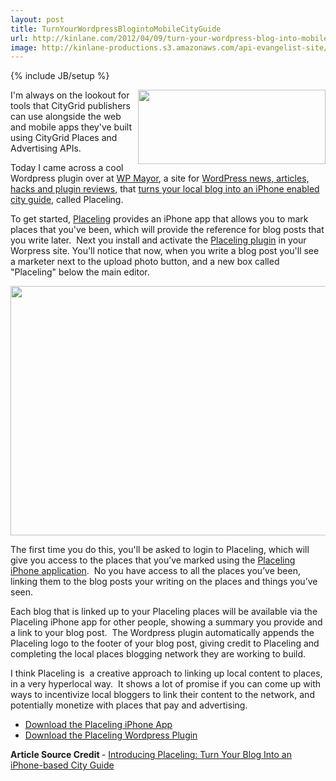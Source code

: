 ```yaml
---
layout: post
title: TurnYourWordpressBlogintoMobileCityGuide
url: http://kinlane.com/2012/04/09/turn-your-wordpress-blog-into-mobile-city-guide/
image: http://kinlane-productions.s3.amazonaws.com/api-evangelist-site/blog/Placeling-Logo.png
---
```

{% include JB/setup %}
<p><a title="Placeling" href="https://www.placeling.com/"><img class="aligncenter size-medium wp-image-1052" title="Placeling-Logo" src="http://www.citygridmedia.com/developer/wp-content/uploads/2012/04/Placeling-Logo-300x119.png" alt="" width="300" height="119" align="right" /></a>I'm always on the lookout for tools that CityGrid publishers can use alongside the web and mobile apps they've built using CityGrid Places and Advertising APIs.</p>
<p>Today I came across a cool Wordpress plugin&nbsp;over at&nbsp;<a title="WP Mayor" href="http://www.wpmayor.com/">WP Mayor</a>, a site for&nbsp;<a title="WordPress news, articles, hacks and plugin reviews" href="http://www.wpmayor.com/news/introducing-placeling-turn-your-blog-into-an-iphone-based-city-guide/">WordPress news, articles, hacks and plugin reviews</a>, that&nbsp;<a title="turns your local blog into an iPhone enabled city guide" href="https://www.placeling.com/">turns your local blog into an iPhone enabled city guide</a>,&nbsp;called Placeling.</p>
<p>To get started,&nbsp;<a title="Placeling" href="https://www.placeling.com/">Placeling</a>&nbsp;provides an iPhone app that allows you to mark places that you've been, which will provide the reference for blog posts that you write later. &nbsp;Next you install and activate the&nbsp;<a title="placeling plugin" href="http://wordpress.org/extend/plugins/placeling/">Placeling plugin</a>&nbsp;in your Worpress site. You'll notice that now, when you write a blog post you'll see a marketer next to the upload photo button, and a new box called "Placeling" below the main editor.</p>
<p><a href="http://www.citygridmedia.com/developer/wp-content/uploads/2012/04/placeling-wordpress-plugin.png"><img class="size-full wp-image-1053 aligncenter" style="display: block; margin-left: auto; margin-right: auto;" title="placeling-wordpress-plugin" src="http://www.citygridmedia.com/developer/wp-content/uploads/2012/04/placeling-wordpress-plugin.png" alt="" width="571" height="399" /></a></p>
<p>The first time you do this, you'll be asked to login to Placeling, which will give you access to the places that you&rsquo;ve marked using the&nbsp;<a href="http://itunes.apple.com/ca/app/placeling/id465502398?ls=1&amp;mt=8">Placeling iPhone application</a>. &nbsp;No you have access to all the places you&rsquo;ve been, linking them to the blog posts your writing on the places and things you&rsquo;ve seen.</p>
<p>Each blog that is linked up to your Placeling places will be available via the Placeling iPhone app for other people, showing a summary you provide and a link to your blog post. &nbsp;The Wordpress plugin automatically appends the Placeling logo to the footer of your blog post, giving credit to Placeling and completing the local places blogging network they are working to build.</p>
<p>I think Placeling is &nbsp;a creative approach to linking up local content to places, in a very hyperlocal way. &nbsp;It shows a lot of promise if you can come up with ways to incentivize local bloggers to link their content to the network, and potentially monetize with places that pay and advertising.</p>
<ul>
<li><a href="http://itunes.apple.com/ca/app/placeling/id465502398?ls=1&amp;mt=8">Download the Placeling iPhone App</a></li>
<li><a href="http://wordpress.org/extend/plugins/placeling/">Download the Placeling Wordpress Plugin</a></li>
</ul>
<p><strong>Article Source Credit&nbsp;</strong>-&nbsp;<a title="Introducing Placeling: Turn Your Blog Into an iPhone-based City Guide" href="http://www.wpmayor.com/news/introducing-placeling-turn-your-blog-into-an-iphone-based-city-guide/">Introducing Placeling: Turn Your Blog Into an iPhone-based City Guide</a></p>